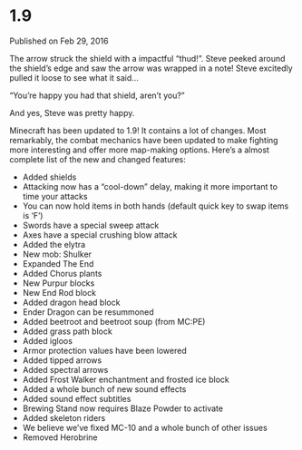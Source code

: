 # 1.9
Published on Feb 29, 2016

The arrow struck the shield with a impactful “thud!”. Steve peeked around the
shield’s edge and saw the arrow was wrapped in a note! Steve excitedly pulled
it loose to see what it said…

“You’re happy you had that shield, aren’t you?”

And yes, Steve was pretty happy.

Minecraft has been updated to 1.9! It contains a lot of changes. Most
remarkably, the combat mechanics have been updated to make fighting more
interesting and offer more map-making options. Here’s a almost complete list
of the new and changed features:

  * Added shields
  * Attacking now has a “cool-down” delay, making it more important to time your attacks
  * You can now hold items in both hands (default quick key to swap items is ‘F’)
  * Swords have a special sweep attack
  * Axes have a special crushing blow attack
  * Added the elytra
  * New mob: Shulker
  * Expanded The End
  * Added Chorus plants
  * New Purpur blocks
  * New End Rod block
  * Added dragon head block
  * Ender Dragon can be resummoned
  * Added beetroot and beetroot soup (from MC:PE)
  * Added grass path block
  * Added igloos
  * Armor protection values have been lowered
  * Added tipped arrows
  * Added spectral arrows
  * Added Frost Walker enchantment and frosted ice block
  * Added a whole bunch of new sound effects
  * Added sound effect subtitles
  * Brewing Stand now requires Blaze Powder to activate
  * Added skeleton riders
  * We believe we’ve fixed MC-10 and a whole bunch of other issues
  * Removed Herobrine


